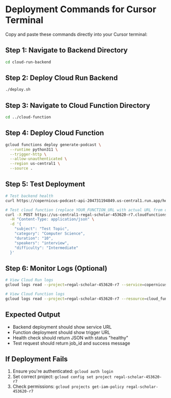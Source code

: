 # Deployment Commands for Cursor Terminal

Copy and paste these commands directly into your Cursor terminal:

## Step 1: Navigate to Backend Directory
```bash
cd cloud-run-backend
```

## Step 2: Deploy Cloud Run Backend
```bash
./deploy.sh
```

## Step 3: Navigate to Cloud Function Directory  
```bash
cd ../cloud-function
```

## Step 4: Deploy Cloud Function
```bash
gcloud functions deploy generate-podcast \
  --runtime python311 \
  --trigger-http \
  --allow-unauthenticated \
  --region us-central1 \
  --source .
```

## Step 5: Test Deployment
```bash
# Test backend health
curl https://copernicus-podcast-api-204731194849.us-central1.run.app/health

# Test cloud function (replace YOUR_FUNCTION_URL with actual URL from deployment output)
curl -X POST https://us-central1-regal-scholar-453620-r7.cloudfunctions.net/generate-podcast \
  -H "Content-Type: application/json" \
  -d '{
    "subject": "Test Topic",
    "category": "Computer Science", 
    "duration": "10",
    "speakers": "interview",
    "difficulty": "Intermediate"
  }'
```

## Step 6: Monitor Logs (Optional)
```bash
# View Cloud Run logs
gcloud logs read --project=regal-scholar-453620-r7 --service=copernicus-podcast-api --limit=50

# View Cloud Function logs  
gcloud logs read --project=regal-scholar-453620-r7 --resource=cloud_function --filter="resource.labels.function_name=generate-podcast" --limit=50
```

## Expected Output
- Backend deployment should show service URL
- Function deployment should show trigger URL
- Health check should return JSON with status "healthy"
- Test request should return job_id and success message

## If Deployment Fails
1. Ensure you're authenticated: `gcloud auth login`
2. Set correct project: `gcloud config set project regal-scholar-453620-r7`
3. Check permissions: `gcloud projects get-iam-policy regal-scholar-453620-r7`